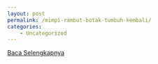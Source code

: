 ```yaml
---
layout: post
permalink: /mimpi-rambut-botak-tumbuh-kembali/
categories:
    - Uncategorized
---
```


[Baca Selengkapnya](/05)